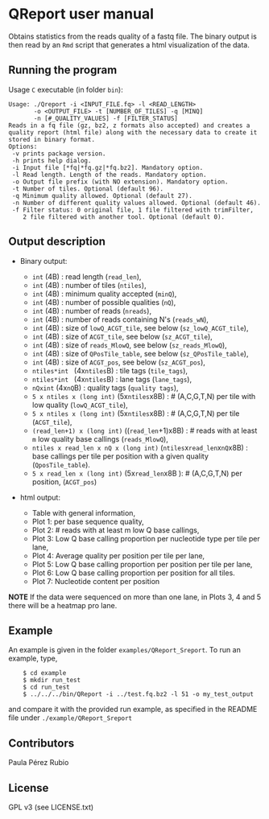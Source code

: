 # QReport user manual

Obtains statistics from the reads quality of a fastq file. 
The binary output is then read by an `Rmd` script that generates a 
html visualization of the data. 


## Running the program

Usage `C` executable (in folder `bin`): 

```
Usage: ./Qreport -i <INPUT_FILE.fq> -l <READ_LENGTH>
       -o <OUTPUT_FILE> -t [NUMBER_OF_TILES] -q [MINQ]
       -n [#_QUALITY_VALUES] -f [FILTER_STATUS]
Reads in a fq file (gz, bz2, z formats also accepted) and creates a
quality report (html file) along with the necessary data to create it
stored in binary format.
Options: 
 -v prints package version.
 -h prints help dialog.
 -i Input file [*fq|*fq.gz|*fq.bz2]. Mandatory option.
 -l Read length. Length of the reads. Mandatory option.
 -o Output file prefix (with NO extension). Mandatory option.
 -t Number of tiles. Optional (default 96).
 -q Minimum quality allowed. Optional (default 27).
 -n Number of different quality values allowed. Optional (default 46).
 -f Filter status: 0 original file, 1 file filtered with trimFilter,
    2 file filtered with another tool. Optional (default 0).
```


## Output description

- Binary output: 
   * `int` (4B) : read length (`read_len`), 
   * `int` (4B) : number of tiles (`ntiles`),
   * `int` (4B) : minimum quality accepted (`minQ`),   
   * `int` (4B) : number of possible qualities (`nQ`), 
   * `int` (4B) : number of reads (`nreads`),
   * `int` (4B) : number of reads containing N's (`reads_wN`),
   * `int` (4B) : size of `lowQ_ACGT_tile`, see below (`sz_lowQ_ACGT_tile`),
   * `int` (4B) : size of `ACGT_tile`, see below (`sz_ACGT_tile`), 
   * `int` (4B) : size of `reads_MlowQ`, see below (`sz_reads_MlowQ`), 
   * `int` (4B) : size of `QPosTile_table`, see below (`sz_QPosTile_table`),
   * `int` (4B) : size of `ACGT_pos`, see below (`sz_ACGT_pos`),
   * `ntiles*int ` (4x`ntiles`B) : tile tags (`tile_tags`),
   * `ntiles*int ` (4x`ntiles`B) : lane tags (`lane_tags`),
   * `nQxint` (4x`nQ`B) : quality tags (`quality tags`),
   * `5 x ntiles x (long int)` (5x`ntiles`x8B) : 
     \# (A,C,G,T,N) per tile with low quality (`lowQ_ACGT_tile`),
   * `5 x ntiles x (long int)` (5x`ntiles`x8B) : 
     \# (A,C,G,T,N) per tile (`ACGT_tile`),
   * `(read_len+1) x (long int)` ((`read_len`+1)x8B) : 
     \# reads with at least `m` low quality base callings (`reads_MlowQ`),
   * `ntiles x read_len x nQ x (long int)` (`ntiles`x`read_len`x`nQ`x8B) : 
     base callings  per tile per position with a given quality (`QposTile_table`).
   * `5 x read_len x (long int)` (5x`read_len`x8B ): 
     \# (A,C,G,T,N) per position, (`ACGT_pos`)

- html output:
   * Table with general information,
   * Plot 1: per base sequence quality, 
   * Plot 2: # reads with at least m low Q base callings,
   * Plot 3: Low Q base calling proportion per nucleotide type per tile per lane,
   * Plot 4: Average quality per position per tile per lane,
   * Plot 5: Low Q base calling proportion per position per tile per lane,
   * Plot 6: Low Q base calling proportion per position for all tiles.
   * Plot 7: Nucleotide content per position

**NOTE** If the data were sequenced on more than one lane, in Plots 3, 4 and 5 
there will be a heatmap pro lane.

## Example 

An example is given in the folder `examples/QReport_Sreport`. To run an 
example, type, 

``` 
    $ cd example
    $ mkdir run_test
    $ cd run_test
    $ ../../../bin/QReport -i ../test.fq.bz2 -l 51 -o my_test_output
```
 and compare it with the provided run example, as specified in the README
 file under `./example/QReport_Sreport`

  
## Contributors

Paula Pérez Rubio 

## License

GPL v3 (see LICENSE.txt)
